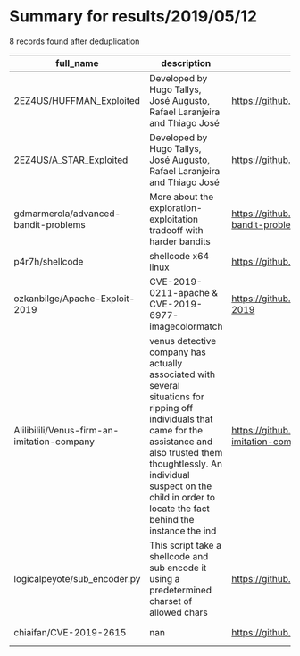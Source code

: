 
# Summary for results/2019/05/12
    
8 records found after deduplication

| full_name | description | html_url | matched_list | matched_count | pushed_at | size | stargazers_count | language | forks_count |
|---------------------------------------------|------------------------------------------------------------------------------------------------------------------------------------------------------------------------------------------------------------------------------------------------------------------|----------------------------------------------------------------|----------------|-----------------|---------------------------|--------|--------------------|------------------|---------------|
| 2EZ4US/HUFFMAN_Exploited | Developed by Hugo Tallys, José Augusto, Rafael Laranjeira and Thiago José | https://github.com/2EZ4US/HUFFMAN_Exploited | ['exploit'] | 1 | 2019-05-12 16:55:58+00:00 | 36242 | 0 | C | 0 |
| 2EZ4US/A_STAR_Exploited | Developed by Hugo Tallys, José Augusto, Rafael Laranjeira and Thiago José | https://github.com/2EZ4US/A_STAR_Exploited | ['exploit'] | 1 | 2019-05-12 16:59:43+00:00 | 2311 | 0 | C | 0 |
| gdmarmerola/advanced-bandit-problems | More about the exploration-exploitation tradeoff with harder bandits | https://github.com/gdmarmerola/advanced-bandit-problems | ['exploit'] | 1 | 2019-05-12 01:59:37+00:00 | 2957 | 15 | Jupyter Notebook | 5 |
| p4r7h/shellcode | shellcode x64 linux | https://github.com/p4r7h/shellcode | ['shellcode'] | 1 | 2019-05-12 13:16:31+00:00 | 12 | 1 | C | 0 |
| ozkanbilge/Apache-Exploit-2019 | CVE-2019-0211-apache & CVE-2019-6977-imagecolormatch | https://github.com/ozkanbilge/Apache-Exploit-2019 | ['exploit'] | 1 | 2019-05-12 10:09:35+00:00 | 15 | 11 | PHP | 10 |
| Alilibilili/Venus-firm-an-imitation-company | venus detective company has actually associated with several situations for ripping off individuals that came for the assistance and also trusted them thoughtlessly. An individual suspect on the child in order to locate the fact behind the instance the ind | https://github.com/Alilibilili/Venus-firm-an-imitation-company | ['exploit'] | 1 | 2019-05-12 11:59:29+00:00 | 0 | 0 | | 0 |
| logicalpeyote/sub_encoder.py | This script take a shellcode and sub encode it using a predetermined charset of allowed chars | https://github.com/logicalpeyote/sub_encoder.py | ['shellcode'] | 1 | 2019-05-12 16:14:22+00:00 | 0 | 0 | | 0 |
| chiaifan/CVE-2019-2615 | nan | https://github.com/chiaifan/CVE-2019-2615 | ['cve-2'] | 1 | 2019-05-12 16:53:22+00:00 | 36 | 3 | nan | 3 |
